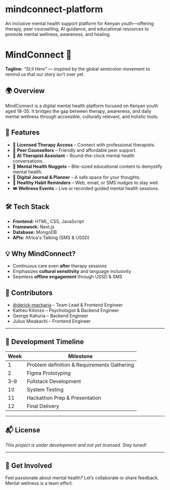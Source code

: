 # mindconnect-platform
An inclusive mental health support platform for Kenyan youth—offering therapy, peer counselling, AI guidance, and educational resources to promote mental wellness, awareness, and healing.
# MindConnect 🌱

**Tagline:** _“St;ll Here”_ — inspired by the global semicolon movement to remind us that our story isn’t over yet.

## 🌍 Overview
MindConnect is a digital mental health platform focused on Kenyan youth aged 18–35. It bridges the gap between therapy, awareness, and daily mental wellness through accessible, culturally relevant, and holistic tools.

## 🚀 Features
- 💬 **Licensed Therapy Access** – Connect with professional therapists.
- 🤝 **Peer Counsellors** – Friendly and affordable peer support.
- 🤖 **AI Therapist Assistant** – Round-the-clock mental health conversations.
- 🧠 **Mental Health Nuggets** – Bite-sized educational content to demystify mental health.
- 📓 **Digital Journal & Planner** – A safe space for your thoughts.
- 🔔 **Healthy Habit Reminders** – Web, email, or SMS nudges to stay well.
- 🎟️ **Wellness Events** – Live or recorded guided mental health sessions.

## 🛠️ Tech Stack
- **Frontend:** HTML, CSS, JavaScript
- **Framework:** Next.js
- **Database:** MongoDB
- **APIs:** Africa's Talking (SMS & USSD)

## 💡 Why MindConnect?
- Continuous care even **after** therapy sessions
- Emphasizes **cultural sensitivity** and language inclusivity
- Seamless **offline engagement** through USSD & SMS

## 👥 Contributors
- [@derick-macharia](https://github.com/derick-macharia) – Team Lead & Frontend Engineer
- Katheu Kilonzo – Psychologist & Backend Engineer
- George Kahuria – Backend Engineer
- Julius Mwakachi – Frontend Engineer

---

## 📅 Development Timeline

| Week | Milestone |
|------|-----------|
| 1    | Problem definition & Requirements Gathering |
| 2    | Figma Prototyping |
| 3–9  | Fullstack Development |
| 10   | System Testing |
| 11   | Hackathon Prep & Presentation |
| 12   | Final Delivery |

---

## 📬 License
_This project is under development and not yet licensed. Stay tuned!_

---

## 🙌 Get Involved
Feel passionate about mental health? Let’s collaborate or share feedback. Mental wellness is a team effort.
